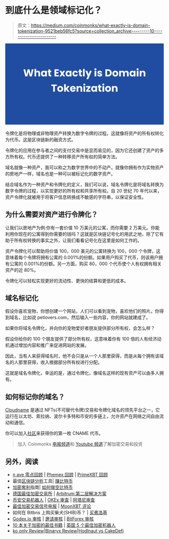 # 到底什么是领域标记化？

> 原文：<https://medium.com/coinmonks/what-exactly-is-domain-tokenization-9521beb56fc5?source=collection_archive---------10----------------------->

![](img/68417f77c9bc47d1784b3efc5f473d02.png)

令牌化是将物理或非物理资产转换为数字令牌的过程。这就像将资产的所有权转化为代币。这是区块链新的融资方式。

令牌化的应用在参与者之间的支付交易中是显而易见的，因为它还创建了资产的多方所有权。代币还提供了一种转移资产所有权的简单方法。

域名就像一种资产，我可以称之为数字世界中的不动产。就像你拥有作为实物资产的房地产一样，域名也是一种可以被标记化的数字资产。

结合域名作为一种资产和令牌化的定义，我们可以说，域名令牌化是将域名转换为数字令牌的过程，以实现更好的所有权和共享所有权。自 20 世纪 70 年代以来，资产令牌化就被用于将客户信息转换成不敏感的字符串，以保证安全性。

## **为什么需要对资产进行令牌化？**

让我们以房地产为例:你有一套价值 10 万美元的公寓，而你需要 2 万美元。你能利用你现在的公寓得到你需要的钱吗？这就是区块链记号化的用武之地，除了它有助于所有权转换的事实之外，让我们看看记号化在这里是如何工作的。

资产令牌化可以帮助将价值 100，000 美元的公寓转换为 100，000 个令牌，这意味着每个令牌将拥有公寓的 0.001%的份额。如果用户购买了代币，则该用户拥有公寓的 0.001%的份额。另一方面，购买 80，000 个代币使个人有权拥有相关资产的近 80%。

令牌化可以轻松实现更好的流动性、更快的结算和更低的成本。

## **域名标记化**

假设你喜欢宠物，你想创建一个网站，人们可以看到宠物，喜欢他们的照片。你得到域名，比如说 petlovers.com，然后输入一些内容，你的网站就建成了。

如果你将域名令牌化，并向你的宠物爱好者朋友提供部分所有权，会怎么样？

假设你给你的 100 个朋友提供了部分所有权，这意味着你有 100 倍的人有经济动机通过增加内容和推广来促进网站的发展。

因此，当有人来获得域名时，他不会只是从一个人那里获得，而是从每个拥有该域名的人那里获得，收入根据部分所有权进行分配。

这就是域名令牌化，幸运的是，通过令牌化，像域名这样的现有资产可以由多人拥有。

## **如何标记你的域名？**

[Cloudname](http://cloudname.io) 是通过 NFTs(不可替代令牌)交易和令牌化域名的领先平台之一，它运行在以太坊、索拉纳、波尔卡多特和币安的多链上，允许资产在网络之间自由流动和通信。

你可以加入[社区](http://t.me/cloudnameofficial)来获得你的第一枚 CNAME 代币。

> 加入 Coinmonks [电报频道](https://t.me/coincodecap)和 [Youtube 频道](https://www.youtube.com/c/coinmonks/videos)了解加密交易和投资

## 另外，阅读

*   [n ave 零点回顾](/coinmonks/ngrave-zero-review-c465cf8307fc) | [Phemex 回顾](/coinmonks/phemex-review-4cfba0b49e28) | [PrimeXBT 回顾](/coinmonks/primexbt-review-88e0815be858)
*   最佳[区块链分析](https://bitquery.io/blog/best-blockchain-analysis-tools-and-software)工具| [赚比特币](/coinmonks/earn-bitcoin-6e8bd3c592d9)
*   [加密套利](/coinmonks/crypto-arbitrage-guide-how-to-make-money-as-a-beginner-62bfe5c868f6)指南| [如何做空比特币](/coinmonks/how-to-short-bitcoin-568a2d0b4ae5)
*   [德国最佳加密交易所](https://blog.coincodecap.com/crypto-exchanges-in-germany) | [Arbitrum:第二层解决方案](https://blog.coincodecap.com/arbitrum)
*   [币安交易机器人](/coinmonks/binance-trading-bots-d0d57bb62c4c) | [OKEx 审查](/coinmonks/okex-review-6b369304110f) | [阿塔尼审查](https://blog.coincodecap.com/atani-review)
*   [最佳加密交易信号电报](/coinmonks/best-crypto-signals-telegram-5785cdbc4b2b) | [MoonXBT 评论](/coinmonks/moonxbt-review-6e4ab26d037)
*   如何在 Bitbns 上购买柴犬(SHIB)币？ | [买弗洛基](https://blog.coincodecap.com/buy-floki-inu-token)
*   [Godex.io 审核](/coinmonks/godex-io-review-7366086519fb) | [邀请审核](/coinmonks/invity-review-70f3030c0502) | [BitForex 审核](https://blog.coincodecap.com/bitforex-review)
*   [10 本关于加密的最佳书籍](https://blog.coincodecap.com/best-crypto-books) | [英国 5 个最佳加密机器人](https://blog.coincodecap.com/uk-trading-bots)
*   [ko only Review](https://blog.coincodecap.com/koinly-review)|[Binaryx Review](https://blog.coincodecap.com/binaryx-review)|[Hodlnaut vs CakeDefi](https://blog.coincodecap.com/hodlnaut-vs-cakedefi-vs-celsius)